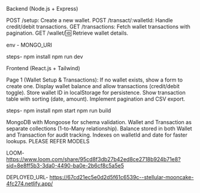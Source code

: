 Backend (Node.js + Express)

POST /setup: Create a new wallet.
POST /transact/:walletId: Handle credit/debit transactions.
GET /transactions: Fetch wallet transactions with pagination.
GET /wallet/:id: Retrieve wallet details.

env - MONGO_URI

steps-
npm install
npm run dev


Frontend (React.js + Tailwind)

Page 1 (Wallet Setup & Transactions):
If no wallet exists, show a form to create one.
Display wallet balance and allow transactions (credit/debit toggle).
Store wallet ID in localStorage for persistence.
Show transaction table with sorting (date, amount).
Implement pagination and CSV export.

steps-
npm install
npm start
npm run build


MongoDB with Mongoose for schema validation.
Wallet and Transaction as separate collections (1-to-Many relationship).
Balance stored in both Wallet and Transaction for audit tracking.
Indexes on walletId and date for faster lookups.
PLEASE REFER MODELS

LOOM- https://www.loom.com/share/95cd8f3db27b42ed8ce2718b924b71e8?sid=8e8ff5b3-3da0-4490-ba0e-2b6cf8c5a5e5

DEPLOYED_URL- https://67cd21ec5e0d2d5f61c6539c--stellular-mooncake-4fc274.netlify.app/